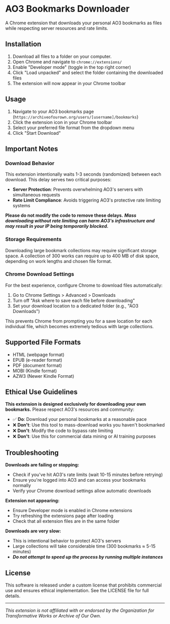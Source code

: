 # AO3 Bookmarks Downloader

A Chrome extension that downloads your personal AO3 bookmarks as files while respecting server resources and rate limits.

## Installation

1. Download all files to a folder on your computer.
2. Open Chrome and navigate to `chrome://extensions/`
3. Enable "Developer mode" (toggle in the top right corner)
4. Click "Load unpacked" and select the folder containing the downloaded files
5. The extension will now appear in your Chrome toolbar

## Usage

1. Navigate to your AO3 bookmarks page (`https://archiveofourown.org/users/[username]/bookmarks`)
2. Click the extension icon in your Chrome toolbar
3. Select your preferred file format from the dropdown menu
4. Click "Start Download"

## Important Notes

### Download Behavior
This extension intentionally waits 1-3 seconds (randomized) between each download. This delay serves two critical purposes:
- **Server Protection**: Prevents overwhelming AO3's servers with simultaneous requests
- **Rate Limit Compliance**: Avoids triggering AO3's protective rate limiting systems

**Please do not modify the code to remove these delays.** ***Mass downloading without rate limiting can harm AO3's infrastructure and may result in your IP being temporarily blocked.***

### Storage Requirements
Downloading large bookmark collections may require significant storage space. A collection of 300 works can require up to 400 MB of disk space, depending on work lengths and chosen file format.

### Chrome Download Settings
For the best experience, configure Chrome to download files automatically:
1. Go to Chrome Settings > Advanced > Downloads
2. Turn off "Ask where to save each file before downloading"
3. Set your download location to a dedicated folder (e.g., "AO3 Downloads")

This prevents Chrome from prompting you for a save location for each individual file, which becomes extremely tedious with large collections.

## Supported File Formats
- HTML (webpage format)
- EPUB (e-reader format)
- PDF (document format)
- MOBI (Kindle format)
- AZW3 (Newer Kindle Format)

## Ethical Use Guidelines

**This extension is designed exclusively for downloading your own bookmarks.** Please respect AO3's resources and community:

- ✅ **Do**: Download your personal bookmarks at a reasonable pace
- ❌ **Don't**: Use this tool to mass-download works you haven't bookmarked
- ❌ **Don't**: Modify the code to bypass rate limiting
- ❌ **Don't**: Use this for commercial data mining or AI training purposes

## Troubleshooting

**Downloads are failing or stopping:**
- Check if you've hit AO3's rate limits (wait 10-15 minutes before retrying)
- Ensure you're logged into AO3 and can access your bookmarks normally
- Verify your Chrome download settings allow automatic downloads

**Extension not appearing:**
- Ensure Developer mode is enabled in Chrome extensions
- Try refreshing the extensions page after loading
- Check that all extension files are in the same folder

**Downloads are very slow:**
- This is intentional behavior to protect AO3's servers
- Large collections will take considerable time (300 bookmarks ≈ 5-15 minutes)
- ***Do not attempt to speed up the process by running multiple instances***

## License

This software is released under a custom license that prohibits commercial use and ensures ethical implementation. See the LICENSE file for full details.

---

*This extension is not affiliated with or endorsed by the Organization for Transformative Works or Archive of Our Own.*
